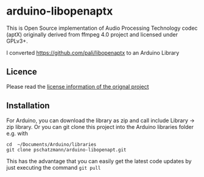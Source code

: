# arduino-libopenaptx

This is Open Source implementation of Audio Processing Technology codec (aptX)
originally derived from ffmpeg 4.0 project and licensed under GPLv3+. 

I converted https://github.com/pali/libopenaptx to an Arduino Library

## Licence

Please read the [license information of the orignal project](README.orig)

## Installation

For Arduino, you can download the library as zip and call include Library -> zip library. Or you can git clone this project into the Arduino libraries folder e.g. with

```
cd  ~/Documents/Arduino/libraries
git clone pschatzmann/arduino-libopenapt.git
```
This has the advantage that you can easily get the latest code updates by just executing the command ```git pull```

